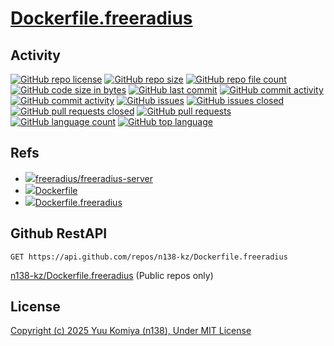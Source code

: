 # [Dockerfile.freeradius](https://github.com/n138-kz/Dockerfile.freeradius)

## Activity

[![GitHub repo license](https://img.shields.io/github/license/n138-kz/Dockerfile.freeradius)](/LICENSE)
[![GitHub repo size](https://img.shields.io/github/repo-size/n138-kz/Dockerfile.freeradius)](/../../)
[![GitHub repo file count](https://img.shields.io/github/directory-file-count/n138-kz/Dockerfile.freeradius)](/../../)
[![GitHub code size in bytes](https://img.shields.io/github/languages/code-size/n138-kz/Dockerfile.freeradius)](/../../)
[![GitHub last commit](https://img.shields.io/github/last-commit/n138-kz/Dockerfile.freeradius)](/../../commits)
[![GitHub commit activity](https://img.shields.io/github/commit-activity/w/n138-kz/Dockerfile.freeradius)](/../../commits)
[![GitHub commit activity](https://img.shields.io/github/commit-activity/t/n138-kz/Dockerfile.freeradius)](/../../commits)
[![GitHub issues](https://img.shields.io/github/issues/n138-kz/Dockerfile.freeradius)](/../../issues)
[![GitHub issues closed](https://img.shields.io/github/issues-closed/n138-kz/Dockerfile.freeradius)](/../../issues)
[![GitHub pull requests closed](https://img.shields.io/github/issues-pr-closed/n138-kz/Dockerfile.freeradius)](/../../pulls)
[![GitHub pull requests](https://img.shields.io/github/issues-pr/n138-kz/Dockerfile.freeradius)](/../../pulls)
[![GitHub language count](https://img.shields.io/github/languages/count/n138-kz/Dockerfile.freeradius)](/../../)
[![GitHub top language](https://img.shields.io/github/languages/top/n138-kz/Dockerfile.freeradius)](/../../)

## Refs

- [![](https://www.google.com/s2/favicons?size=64&domain=https://hub.docker.com)freeradius/freeradius-server](https://hub.docker.com/r/freeradius/freeradius-server)
- [![](https://www.google.com/s2/favicons?size=64&domain=https://github.com)Dockerfile](https://github.com/n138-kz/Dockerfile/)
- [![](https://www.google.com/s2/favicons?size=64&domain=https://github.com)Dockerfile.freeradius](https://github.com/n138-kz/Dockerfile.freeradius/)

## Github RestAPI

```http
GET https://api.github.com/repos/n138-kz/Dockerfile.freeradius
```
[n138-kz/Dockerfile.freeradius](https://api.github.com/repos/n138-kz/Dockerfile.freeradius) (Public repos only)

## License

[Copyright (c) 2025 Yuu Komiya (n138), Under MIT License](LICENSE)  
